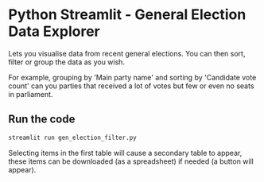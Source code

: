 # Python Streamlit - General Election Data Explorer

Lets you visualise data from recent general elections. You can then sort, filter or group the data as you wish.

For example, 
grouping by 'Main party name' and sorting by 'Candidate vote count' can you parties that received a lot of votes but few or even no seats in parliament.

## Run the code
```bash
streamlit run gen_election_filter.py
```

Selecting items in the first table will cause a secondary table to appear, these items can be downloaded (as a spreadsheet) if needed (a button will appear).

